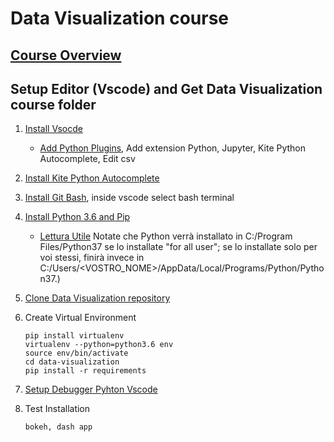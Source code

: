 # Data Visualization course

## [Course Overview](overview.md)

## Setup Editor (Vscode) and Get Data Visualization course folder

1. [Install Vsocde](https://code.visualstudio.com/download)
   - [Add Python Plugins](https://code.visualstudio.com/docs/languages/python), Add extension Python, Jupyter, Kite Python Autocomplete, Edit csv
2. [Install Kite Python Autocomplete](https://kite.com/download/)
3. [Install Git Bash](https://www.stanleyulili.com/git/how-to-install-git-bash-on-windows/), inside vscode select bash terminal
4. [Install Python 3.6 and Pip](https://www.python.org/downloads/)
    - [Lettura Utile](https://gist.github.com/ricpol/2ca0ae46f02bfddf08036fa85519aa97)
    Notate che Python verrà installato in C:/Program Files/Python37 se lo installate "for all user"; se lo installate solo per voi stessi, finirà invece in C:/Users/<VOSTRO_NOME>/AppData/Local/Programs/Python/Python37.)
5. [Clone Data Visualization repository](https://github.com/visiont3lab/data-visualization)
6. Create Virtual Environment

    ```
    pip install virtualenv
    virtualenv --python=python3.6 env
    source env/bin/activate
    cd data-visualization
    pip install -r requirements
    ```

7. [Setup Debugger Pyhton Vscode](https://code.visualstudio.com/docs/python/debugging)
8. Test Installation

    ```
    bokeh, dash app
    ```

